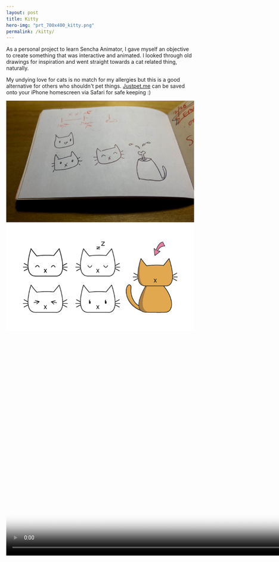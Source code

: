 ```yaml
---
layout: post
title: Kitty
hero-img: "prt_700x400_kitty.png"
permalink: /kitty/
---
```


As a personal project to learn Sencha Animator, I gave myself an objective to create something that was interactive and animated. I looked through old drawings for inspiration and went straight towards a cat related thing, naturally.

My undying love for cats is no match for my allergies but this is a good alternative for others who shouldn't pet things. <a href="http://justpet.me" target="_blank">Justpet.me</a> can be saved onto your iPhone homescreen via Safari for safe keeping :)

![Kitty Sketch](/public/img/kitty/kittybook.jpg)
![Kitty Pieces](/public/img/kitty/kittyassets.png)
<video class="margin-auto" src="/public/img/kitty/kittycompressed.mp4" autoplay Loop height="600" poster="/public/img/kitty/kitty_poster.png">
  You can't pet the kitty because you need a modern browser!
</video>
